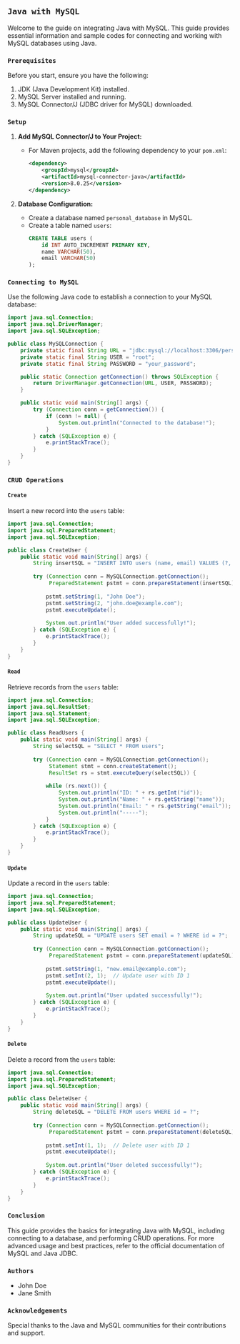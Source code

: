 ## `Java with MySQL`

Welcome to the guide on integrating Java with MySQL. This guide provides essential information and sample codes for connecting and working with MySQL databases using Java.

### `Prerequisites`

Before you start, ensure you have the following:

1. JDK (Java Development Kit) installed.
2. MySQL Server installed and running.
3. MySQL Connector/J (JDBC driver for MySQL) downloaded.

### `Setup`

1. **Add MySQL Connector/J to Your Project:**
   - For Maven projects, add the following dependency to your `pom.xml`:
     ```xml
     <dependency>
         <groupId>mysql</groupId>
         <artifactId>mysql-connector-java</artifactId>
         <version>8.0.25</version>
     </dependency>
     ```

2. **Database Configuration:**
   - Create a database named `personal_database` in MySQL.
   - Create a table named `users`:
     ```sql
     CREATE TABLE users (
         id INT AUTO_INCREMENT PRIMARY KEY,
         name VARCHAR(50),
         email VARCHAR(50)
     );
     ```

### `Connecting to MySQL`

Use the following Java code to establish a connection to your MySQL database:

```java
import java.sql.Connection;
import java.sql.DriverManager;
import java.sql.SQLException;

public class MySQLConnection {
    private static final String URL = "jdbc:mysql://localhost:3306/personal_database";
    private static final String USER = "root";
    private static final String PASSWORD = "your_password";

    public static Connection getConnection() throws SQLException {
        return DriverManager.getConnection(URL, USER, PASSWORD);
    }

    public static void main(String[] args) {
        try (Connection conn = getConnection()) {
            if (conn != null) {
                System.out.println("Connected to the database!");
            }
        } catch (SQLException e) {
            e.printStackTrace();
        }
    }
}
```

### `CRUD Operations`

#### `Create`

Insert a new record into the `users` table:

```java
import java.sql.Connection;
import java.sql.PreparedStatement;
import java.sql.SQLException;

public class CreateUser {
    public static void main(String[] args) {
        String insertSQL = "INSERT INTO users (name, email) VALUES (?, ?)";
        
        try (Connection conn = MySQLConnection.getConnection();
             PreparedStatement pstmt = conn.prepareStatement(insertSQL)) {
            
            pstmt.setString(1, "John Doe");
            pstmt.setString(2, "john.doe@example.com");
            pstmt.executeUpdate();
            
            System.out.println("User added successfully!");
        } catch (SQLException e) {
            e.printStackTrace();
        }
    }
}
```

#### `Read`

Retrieve records from the `users` table:

```java
import java.sql.Connection;
import java.sql.ResultSet;
import java.sql.Statement;
import java.sql.SQLException;

public class ReadUsers {
    public static void main(String[] args) {
        String selectSQL = "SELECT * FROM users";
        
        try (Connection conn = MySQLConnection.getConnection();
             Statement stmt = conn.createStatement();
             ResultSet rs = stmt.executeQuery(selectSQL)) {
            
            while (rs.next()) {
                System.out.println("ID: " + rs.getInt("id"));
                System.out.println("Name: " + rs.getString("name"));
                System.out.println("Email: " + rs.getString("email"));
                System.out.println("-----");
            }
        } catch (SQLException e) {
            e.printStackTrace();
        }
    }
}
```

#### `Update`

Update a record in the `users` table:

```java
import java.sql.Connection;
import java.sql.PreparedStatement;
import java.sql.SQLException;

public class UpdateUser {
    public static void main(String[] args) {
        String updateSQL = "UPDATE users SET email = ? WHERE id = ?";
        
        try (Connection conn = MySQLConnection.getConnection();
             PreparedStatement pstmt = conn.prepareStatement(updateSQL)) {
            
            pstmt.setString(1, "new.email@example.com");
            pstmt.setInt(2, 1);  // Update user with ID 1
            pstmt.executeUpdate();
            
            System.out.println("User updated successfully!");
        } catch (SQLException e) {
            e.printStackTrace();
        }
    }
}
```

#### `Delete`

Delete a record from the `users` table:

```java
import java.sql.Connection;
import java.sql.PreparedStatement;
import java.sql.SQLException;

public class DeleteUser {
    public static void main(String[] args) {
        String deleteSQL = "DELETE FROM users WHERE id = ?";
        
        try (Connection conn = MySQLConnection.getConnection();
             PreparedStatement pstmt = conn.prepareStatement(deleteSQL)) {
            
            pstmt.setInt(1, 1);  // Delete user with ID 1
            pstmt.executeUpdate();
            
            System.out.println("User deleted successfully!");
        } catch (SQLException e) {
            e.printStackTrace();
        }
    }
}
```

### `Conclusion`

This guide provides the basics for integrating Java with MySQL, including connecting to a database, and performing CRUD operations. For more advanced usage and best practices, refer to the official documentation of MySQL and Java JDBC.

### `Authors`

- John Doe
- Jane Smith

### `Acknowledgements`

Special thanks to the Java and MySQL communities for their contributions and support.
